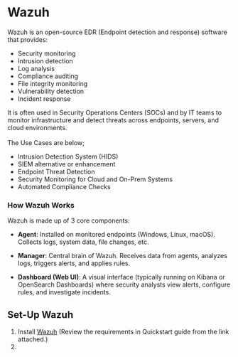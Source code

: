 # Wazuh
Wazuh is an open-source EDR (Endpoint detection and response) software that provides:

* Security monitoring
* Intrusion detection
* Log analysis
* Compliance auditing
* File integrity monitoring
* Vulnerability detection
* Incident response

It is often used in Security Operations Centers (SOCs) and by IT teams to monitor infrastructure and detect threats across endpoints, servers, and cloud environments.  
<br>
The Use Cases are below;

* Intrusion Detection System (HIDS)
* SIEM alternative or enhancement
* Endpoint Threat Detection
* Security Monitoring for Cloud and On-Prem Systems
* Automated Compliance Checks

### How Wazuh Works
Wazuh is made up of 3 core components:

* **Agent**:
Installed on monitored endpoints (Windows, Linux, macOS). Collects logs, system data, file changes, etc.

* **Manager**:
Central brain of Wazuh. Receives data from agents, analyzes logs, triggers alerts, and applies rules.

* **Dashboard (Web UI)**:
A visual interface (typically running on Kibana or OpenSearch Dashboards) where security analysts view alerts, configure rules, and investigate incidents.

## Set-Up Wazuh
1. Install [Wazuh](https://wazuh.com/install/) (Review the requirements in Quickstart guide from the link attached.)
2. 

